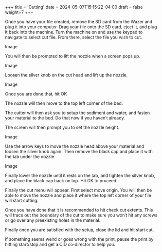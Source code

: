 +++
title = 'Cutting'
date = 2024-05-07T15:15:22-04:00
draft = false
weight=7
+++

Once you have your file created, remove the SD card from the Wazer and plug it into your computer. Drag your file onto the SD card, eject it, and plug it back into the machine. Turn the machine on and use the keypad to navigate to select cut file. From there, select the file you wish to cut.



Image



You will then be prompted to lift the nozzle when a screen pops up. 



Image



Loosen the silver knob on the cut head and lift up the nozzle.



Image



Once you are done that, hit OK



The nozzle will then move to the top left corner of the bed.



The cutter will then ask you to setup the sediment and water, and fasten your material to the bed. Do that now if you haven’t already.



The screen will then prompt you to set the nozzle height. 



Image



Use the arrow keys to move the nozzle head above your material and loosen the silver knob again. Then remove the black cap and place it with the tab under the nozzle



Image



Finally lower the nozzle until it rests on the tab, and tighten the silver knob, and place the black cap back on top. Hit OK to proceed. 



Finally the cut menu will appear. First select  move origin. You will then be able to move the nozzle and place it where the top left corner of your file will start cutting.



Once you have done that it is recommended to hit check cut extents. This will trace out the boundary of the cut to make sure you won’t hit any screws or go over any preexisting holes in the material.



Finally once you are satisfied with the setup, close the lid and hit start cut.



If something seems weird or goes wrong with the print, pause the print by hitting start/stop and get a CID co-director to help you.
